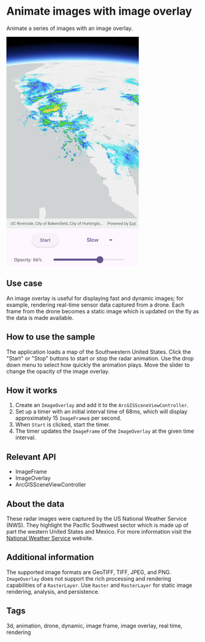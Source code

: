 # Animate images with image overlay

Animate a series of images with an image overlay.

![Image of animate images with image overlay](animate_images_with_image_overlay.png)

## Use case

An image overlay is useful for displaying fast and dynamic images; for example, rendering real-time sensor data captured from a drone. Each frame from the drone becomes a static image which is updated on the fly as the data is made available.

## How to use the sample

The application loads a map of the Southwestern United States. Click the "Start" or "Stop" buttons to start or stop the radar animation. Use the drop down menu to select how quickly the animation plays. Move the slider to change the opacity of the image overlay.

## How it works

1. Create an `ImageOverlay` and add it to the `ArcGISSceneViewController`.
2. Set up a timer with an initial interval time of 68ms, which will display approximately 15 `ImageFrame`s per second.
3. When `Start` is clicked, start the timer.
4. The timer updates the `ImageFrame` of the `ImageOverlay` at the given time interval.

## Relevant API

* ImageFrame
* ImageOverlay
* ArcGISSceneViewController

## About the data

These radar images were captured by the US National Weather Service (NWS). They highlight the Pacific Southwest sector which is made up of part the western United States and Mexico. For more information visit the [National Weather Service](https://www.weather.gov/jetstream/gis) website.

## Additional information

The supported image formats are GeoTIFF, TIFF, JPEG, and PNG. `ImageOverlay` does not support the rich processing and rendering capabilities of a `RasterLayer`. Use `Raster` and `RasterLayer` for static image rendering, analysis, and persistence.

## Tags

3d, animation, drone, dynamic, image frame, image overlay, real time, rendering
